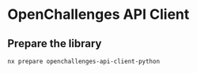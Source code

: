 # OpenChallenges API Client

## Prepare the library

```bash
nx prepare openchallenges-api-client-python
```
